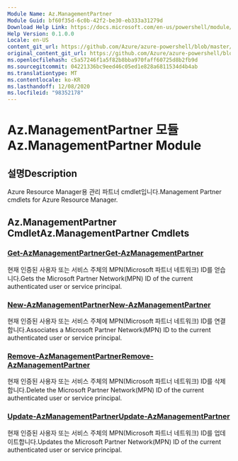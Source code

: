 ```yaml
---
Module Name: Az.ManagementPartner
Module Guid: bf60f35d-6c0b-42f2-be30-eb333a31279d
Download Help Link: https://docs.microsoft.com/en-us/powershell/module/az.managementpartner
Help Version: 0.1.0.0
Locale: en-US
content_git_url: https://github.com/Azure/azure-powershell/blob/master/src/ManagementPartner/ManagementPartner/help/Az.ManagementPartner.md
original_content_git_url: https://github.com/Azure/azure-powershell/blob/master/src/ManagementPartner/ManagementPartner/help/Az.ManagementPartner.md
ms.openlocfilehash: c5a57246f1a5f82b8bba970faff60725d8b2fb9d
ms.sourcegitcommit: 04221336bc9eed46c05ed1e828a6811534d4b4ab
ms.translationtype: MT
ms.contentlocale: ko-KR
ms.lasthandoff: 12/08/2020
ms.locfileid: "98352178"
---
```

# <span data-ttu-id="f9565-101">Az.ManagementPartner 모듈</span><span class="sxs-lookup"><span data-stu-id="f9565-101">Az.ManagementPartner Module</span></span>
## <span data-ttu-id="f9565-102">설명</span><span class="sxs-lookup"><span data-stu-id="f9565-102">Description</span></span>
<span data-ttu-id="f9565-103">Azure Resource Manager용 관리 파트너 cmdlet입니다.</span><span class="sxs-lookup"><span data-stu-id="f9565-103">Management Partner cmdlets for Azure Resource Manager.</span></span>

## <span data-ttu-id="f9565-104">Az.ManagementPartner Cmdlet</span><span class="sxs-lookup"><span data-stu-id="f9565-104">Az.ManagementPartner Cmdlets</span></span>
### [<span data-ttu-id="f9565-105">Get-AzManagementPartner</span><span class="sxs-lookup"><span data-stu-id="f9565-105">Get-AzManagementPartner</span></span>](Get-AzManagementPartner.md)
<span data-ttu-id="f9565-106">현재 인증된 사용자 또는 서비스 주체의 MPN(Microsoft 파트너 네트워크) ID를 얻습니다.</span><span class="sxs-lookup"><span data-stu-id="f9565-106">Gets the Microsoft Partner Network(MPN) ID of the current authenticated user or service principal.</span></span> 

### [<span data-ttu-id="f9565-107">New-AzManagementPartner</span><span class="sxs-lookup"><span data-stu-id="f9565-107">New-AzManagementPartner</span></span>](New-AzManagementPartner.md)
<span data-ttu-id="f9565-108">현재 인증된 사용자 또는 서비스 주체에 MPN(Microsoft 파트너 네트워크) ID를 연결합니다.</span><span class="sxs-lookup"><span data-stu-id="f9565-108">Associates a Microsoft Partner Network(MPN) ID to the current authenticated user or service principal.</span></span>

### [<span data-ttu-id="f9565-109">Remove-AzManagementPartner</span><span class="sxs-lookup"><span data-stu-id="f9565-109">Remove-AzManagementPartner</span></span>](Remove-AzManagementPartner.md)
<span data-ttu-id="f9565-110">현재 인증된 사용자 또는 서비스 주체의 MPN(Microsoft 파트너 네트워크) ID를 삭제합니다.</span><span class="sxs-lookup"><span data-stu-id="f9565-110">Delete the Microsoft Partner Network(MPN) ID of the current authenticated user or service principal.</span></span>

### [<span data-ttu-id="f9565-111">Update-AzManagementPartner</span><span class="sxs-lookup"><span data-stu-id="f9565-111">Update-AzManagementPartner</span></span>](Update-AzManagementPartner.md)
<span data-ttu-id="f9565-112">현재 인증된 사용자 또는 서비스 주체의 MPN(Microsoft 파트너 네트워크) ID를 업데이트합니다.</span><span class="sxs-lookup"><span data-stu-id="f9565-112">Updates the Microsoft Partner Network(MPN) ID of the current authenticated user or service principal.</span></span>

